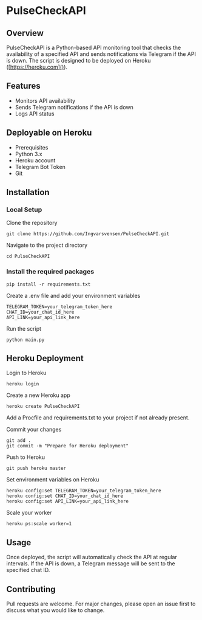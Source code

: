 # PulseCheckAPI


## Overview

PulseCheckAPI is a Python-based API monitoring tool that checks the availability of a specified API and sends notifications via Telegram if the API is down. The script is designed to be deployed on Heroku ([https://heroku.com]()).

## Features

* Monitors API availability
* Sends Telegram notifications if the API is down
* Logs API status

## Deployable on Heroku

* Prerequisites
* Python 3.x
* Heroku account
* Telegram Bot Token
* Git

## Installation

### Local Setup

Clone the repository

`git clone https://github.com/Ingvarsvensen/PulseCheckAPI.git`

Navigate to the project directory

`cd PulseCheckAPI`

### Install the required packages

`pip install -r requirements.txt`

Create a .env file and add your environment variables

`TELEGRAM_TOKEN=your_telegram_token_here`<br>
`CHAT_ID=your_chat_id_here`<br>
`API_LINK=your_api_link_here`

Run the script

`python main.py`

## Heroku Deployment

Login to Heroku

`heroku login`

Create a new Heroku app

`heroku create PulseCheckAPI`

Add a Procfile and requirements.txt to your project if not already present.

Commit your changes

`git add .`<br>
`git commit -m "Prepare for Heroku deployment"`

Push to Heroku

`git push heroku master`

Set environment variables on Heroku

`heroku config:set TELEGRAM_TOKEN=your_telegram_token_here`<br>
`heroku config:set CHAT_ID=your_chat_id_here`<br>
`heroku config:set API_LINK=your_api_link_here`

Scale your worker

`heroku ps:scale worker=1`

## Usage

Once deployed, the script will automatically check the API at regular intervals. If the API is down, a Telegram message will be sent to the specified chat ID.

## Contributing

Pull requests are welcome. For major changes, please open an issue first to discuss what you would like to change.
